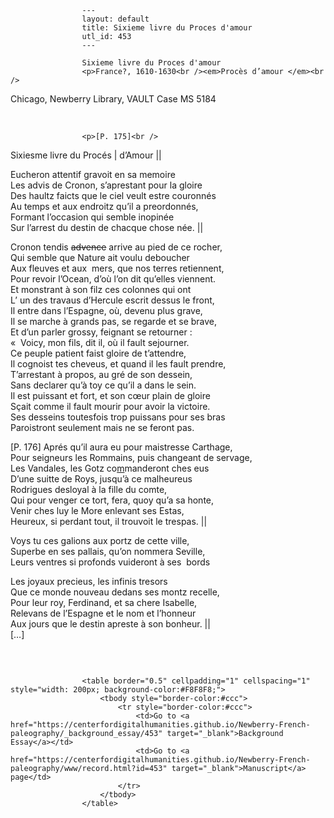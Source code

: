 
                    ---
                    layout: default
                    title: Sixieme livre du Proces d'amour
                    utl_id: 453
                    ---
                
                    Sixieme livre du Proces d'amour  
                    <p>France?, 1610-1630<br /><em>Procès d’amour </em><br />
Chicago, Newberry Library, VAULT Case MS 5184</p>
<p> </p>
  
                    <p>[P. 175]<br />
Sixiesme livre du Procés | d’Amour ||</p>
<p>Eucheron attentif gravoit en sa memoire<br />
Les advis de Cronon, s’aprestant pour la gloire<br />
Des haultz faicts que le ciel veult estre couronnés<br />
Au temps et aux endroitz qu’il a preordonnés,<br />
Formant l’occasion qui semble inopinée<br />
Sur l’arrest du destin de chacque chose née. ||</p>
<p>Cronon tendis <s>advence</s> arrive au pied de ce rocher,<br />
Qui semble que Nature ait voulu deboucher<br />
Aux fleuves et aux  mers, que nos terres retiennent,<br />
Pour revoir l’Ocean, d’où l’on dit qu’elles viennent.<br />
Et monstrant à son filz ces colonnes qui ont<br />
L’ un des travaus d’Hercule escrit dessus le front,<br />
Il entre dans l’Espagne, où, devenu plus grave,<br />
Il se marche à grands pas, se regarde et se brave,<br />
Et d’un parler grossy, feignant se retourner :<br />
«  Voicy, mon fils, dit il, où il fault sejourner.<br />
Ce peuple patient faist gloire de t’attendre,<br />
Il cognoist tes cheveus, et quand il les fault prendre,<br />
T’arrestant à propos, au gré de son dessein,<br />
Sans declarer qu’à toy ce qu’il a dans le sein.<br />
Il est puissant et fort, et son cœur plain de gloire<br />
Sçait comme il fault mourir pour avoir la victoire.<br />
Ses desseins toutesfois trop puissans pour ses bras<br />
Paroistront seulement mais ne se feront pas.</p>
<p>[P. 176] Aprés qu’il aura eu pour maistresse Carthage,<br />
Pour seigneurs les Rommains, puis changeant de servage,<br />
Les Vandales, les Gotz co<u>m</u>manderont ches eus<br />
D’une suitte de Roys, jusqu’à ce malheureus<br />
Rodrigues desloyal à la fille du comte,<br />
Qui pour venger ce tort, fera, quoy qu’a sa honte,<br />
Venir ches luy le More enlevant ses Estas,<br />
Heureux, si perdant tout, il trouvoit le trespas. ||</p>
<p>Voys tu ces galions aux portz de cette ville,<br />
Superbe en ses pallais, qu’on nommera Seville,<br />
Leurs ventres si profonds vuideront à ses  bords</p>
<p>Les joyaux precieus, les infinis tresors<br />
Que ce monde nouveau dedans ses montz recelle,<br />
Pour leur roy, Ferdinand, et sa chere Isabelle,<br />
Relevans de l’Espagne et le nom et l’honneur<br />
Aux jours que le destin apreste à son bonheur. ||<br />
[…]</p>
<p> </p>

                    
                     
                    <table border="0.5" cellpadding="1" cellspacing="1" style="width: 200px; background-color:#F8F8F8;">
                        <tbody style="border-color:#ccc">
                            <tr style="border-color:#ccc">
                                <td>Go to <a href="https://centerfordigitalhumanities.github.io/Newberry-French-paleography/_background_essay/453" target="_blank">Background Essay</a></td>
                                <td>Go to <a href="https://centerfordigitalhumanities.github.io/Newberry-French-paleography/www/record.html?id=453" target="_blank">Manuscript</a> page</td>
                            </tr>
                        </tbody>
                    </table>
                     
                
                
